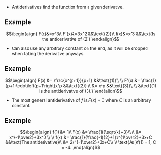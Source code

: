 - Antiderivatives find the function from a given derivative.

Example
---
$$\begin{align}
F(x)&=x^3\\
F'(x)&=3x^2 &&\text{(2)}\\
f(x)&=x^3 &&\text{Is the antiderivative of (2)}
\end{align}$$

* Can also use any arbitrary constant on the end, as it will be dropped when taking the derivative anyways.

Example
---
$$\begin{align}
F(x) &= \frac{x^{p+1}}{p+1} &&\text{(1)}\\
\\
F'(x) &= \frac{1}{p+1}\cdot\left(p+1\right)x^p &&\text{(2)} \\
&= x^p &&\text{(3)}\\
\\
&\text{(1) is the antiderivative of (3).}
\end{align}$$

* The most general antiderivative of $f$ is $F(x) + C$ where $C$ is an arbitrary constant.

Example
---

$$\begin{align}
f(1) &= 1\\
f'(x) &= \frac{1}{\sqrt{x}+3}\\
\\
&= x^{-1\over2}+3x^0 \\
\\
f(x) &= \frac{1}{\frac{-1}{2}+1}x^{1\over2}+3x+C &&\text{The antiderivative}\\
&= 2x^{-1\over2}+3x+C\\
\\
\text{As }f(1) = 1, C = -4.
\end{align}$$
